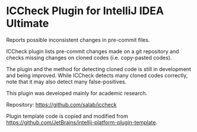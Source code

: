 <!-- Plugin description -->
# ICCheck Plugin for IntelliJ IDEA Ultimate

Reports possible inconsistent changes in pre-commit files.

ICCheck plugin lists pre-commit changes made on a git repository
and checks missing changes on cloned codes (i.e. copy-pasted codes).

The plugin and the method for detecting cloned code is still in development and being improved.
While ICCheck detects many cloned codes correctly, note that it may also detect many false-positives.

This plugin was developed mainly for academic research.

Repository: https://github.com/salab/iccheck
<!-- Plugin description end -->

Plugin template code is copied and modified from
https://github.com/JetBrains/intellij-platform-plugin-template.
